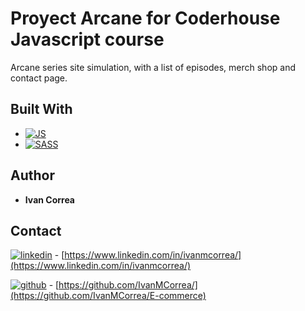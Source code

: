 # Proyect Arcane for Coderhouse Javascript course

Arcane series site simulation, with a list of episodes, merch shop and contact page.

## Built With

- [![JS][js.com]][js-url]
- [![SASS][sass.com]][sass-url]

## Author

- **Ivan Correa**

## Contact

[![linkedin][linkedin.com]][linkedin-url] - [https://www.linkedin.com/in/ivanmcorrea/](https://www.linkedin.com/in/ivanmcorrea/)

[![github][github.com]][github-url] - [https://github.com/IvanMCorrea/](https://github.com/IvanMCorrea/E-commerce)







[sass.com]: https://img.shields.io/badge/Sass-CC6699?style=for-the-badge&logo=sass&logoColor=white
[sass-url]: https://sass-lang.com/
[github.com]: https://img.shields.io/badge/GitHub-100000?style=for-the-badge&logo=github&logoColor=white
[github-url]: https://github.com/IvanMCorrea/
[linkedin.com]: https://img.shields.io/badge/LinkedIn-0077B5?style=for-the-badge&logo=linkedin&logoColor=white
[linkedin-url]: https://www.linkedin.com/in/ivanmcorrea/
[js.com]:https://www.javascript.com/
[js-url]:https://img.shields.io/badge/JavaScript-F7DF1E?style=for-the-badge&logo=javascript&logoColor=black